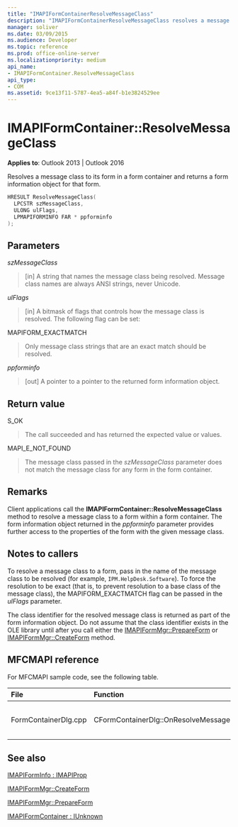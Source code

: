 ```yaml
---
title: "IMAPIFormContainerResolveMessageClass"
description: "IMAPIFormContainerResolveMessageClass resolves a message class to its form in a form container and returns a form information object for that form."
manager: soliver
ms.date: 03/09/2015
ms.audience: Developer
ms.topic: reference
ms.prod: office-online-server
ms.localizationpriority: medium
api_name:
- IMAPIFormContainer.ResolveMessageClass
api_type:
- COM
ms.assetid: 9ce13f11-5787-4ea5-a84f-b1e3824529ee
---
```


# IMAPIFormContainer::ResolveMessageClass

**Applies to**: Outlook 2013 | Outlook 2016
  
Resolves a message class to its form in a form container and returns a form information object for that form.
  
```cpp
HRESULT ResolveMessageClass(
  LPCSTR szMessageClass,
  ULONG ulFlags,
  LPMAPIFORMINFO FAR * ppforminfo
);
```

## Parameters

 _szMessageClass_
  
> [in] A string that names the message class being resolved. Message class names are always ANSI strings, never Unicode.

 _ulFlags_
  
> [in] A bitmask of flags that controls how the message class is resolved. The following flag can be set:

MAPIFORM_EXACTMATCH
  
> Only message class strings that are an exact match should be resolved.

 _ppforminfo_
  
> [out] A pointer to a pointer to the returned form information object.

## Return value

S_OK
  
> The call succeeded and has returned the expected value or values.

MAPI_E_NOT_FOUND
  
> The message class passed in the _szMessageClass_ parameter does not match the message class for any form in the form container.

## Remarks

Client applications call the **IMAPIFormContainer::ResolveMessageClass** method to resolve a message class to a form within a form container. The form information object returned in the _ppforminfo_ parameter provides further access to the properties of the form with the given message class.
  
## Notes to callers

To resolve a message class to a form, pass in the name of the message class to be resolved (for example, `IPM.HelpDesk.Software`). To force the resolution to be exact (that is, to prevent resolution to a base class of the message class), the MAPIFORM_EXACTMATCH flag can be passed in the _ulFlags_ parameter.
  
The class identifier for the resolved message class is returned as part of the form information object. Do not assume that the class identifier exists in the OLE library until after you call either the [IMAPIFormMgr::PrepareForm](imapiformmgr-prepareform.md) or [IMAPIFormMgr::CreateForm](imapiformmgr-createform.md) method.
  
## MFCMAPI reference

For MFCMAPI sample code, see the following table.
  
|**File**|**Function**|**Comment**|
|:-----|:-----|:-----|
|FormContainerDlg.cpp  <br/> |CFormContainerDlg::OnResolveMessageClass  <br/> |MFCMAPI uses the **IMAPIFormContainer::ResolveMessageClass** method to locate a form that is associated with a message class. |

## See also

[IMAPIFormInfo : IMAPIProp](imapiforminfoimapiprop.md)
  
[IMAPIFormMgr::CreateForm](imapiformmgr-createform.md)
  
[IMAPIFormMgr::PrepareForm](imapiformmgr-prepareform.md)
  
[IMAPIFormContainer : IUnknown](imapiformcontaineriunknown.md)
